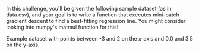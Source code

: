 In this challenge, you'll be given the following sample dataset (as in data.csv), and your goal is to write a function that executes mini-batch gradient descent to find a best-fitting regression line. You might consider looking into numpy's matmul function for this!

Example dataset with points between -3 and 2 on the x-axis and 0.0 and 3.5 on the y-axis.
